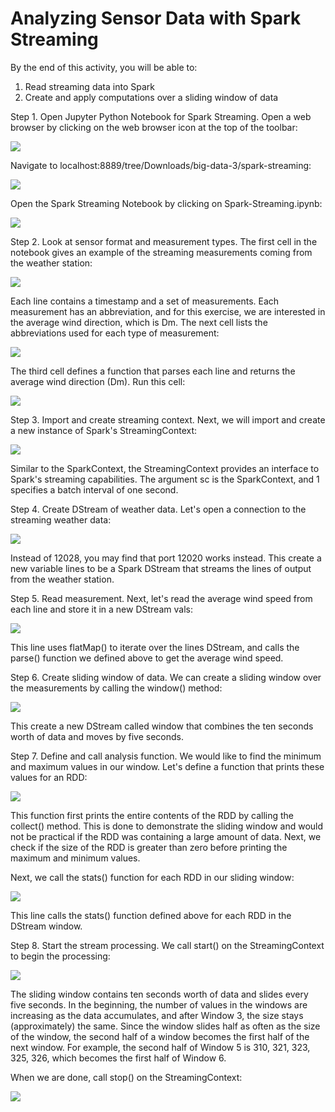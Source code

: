 # Analyzing Sensor Data with Spark Streaming

By the end of this activity, you will be able to:

1. Read streaming data into Spark
2. Create and apply computations over a sliding window of data

Step 1. Open Jupyter Python Notebook for Spark Streaming. Open a web browser by clicking on the web browser icon at the top of the toolbar:

![](https://d3c33hcgiwev3.cloudfront.net/imageAssetProxy.v1/RCneZE7PEeaqTxIkdCEfsw_c491f272226b35805e44abef7a7a22a9_browser-icon.png?expiry=1706832000000&hmac=0_QPmkAUzG_X8d7sMuAOY0-flk_YfFZlKGmJ7nGn8jU)

Navigate to localhost:8889/tree/Downloads/big-data-3/spark-streaming:

![](https://d3c33hcgiwev3.cloudfront.net/imageAssetProxy.v1/Nt1zVlIHEeaWRg7WBfqodw_92380f2ed68f64b711346b8457d4db9f_browser.png?expiry=1706832000000&hmac=rL6xNldVTC6HNCPjL2Y4kDJOs1Dzp5JgA0Ux2VffjSg)

Open the Spark Streaming Notebook by clicking on Spark-Streaming.ipynb:

![](https://d3c33hcgiwev3.cloudfront.net/imageAssetProxy.v1/Pv8NsVIHEeaqTxIkdCEfsw_005004e59c9dd34f7bbcb4d92b508244_notebook.png?expiry=1706832000000&hmac=v3P-KyyWrUu7szUxB8vH9KfQE4C5MFlZtUly25a1tZk)

Step 2. Look at sensor format and measurement types. The first cell in the notebook gives an example of the streaming measurements coming from the weather station:

![](https://d3c33hcgiwev3.cloudfront.net/imageAssetProxy.v1/JUvhLVIGEealpAoth2FRAw_42215ab749a9b40bb9c0050bb96e1071_wx-format.png?expiry=1706832000000&hmac=-CIy_-AAtCrjytntH_22tBNxv1CeWSfj5DOn6RFEIUg)

Each line contains a timestamp and a set of measurements. Each measurement has an abbreviation, and for this exercise, we are interested in the average wind direction, which is Dm. The next cell lists the abbreviations used for each type of measurement:

![](https://d3c33hcgiwev3.cloudfront.net/imageAssetProxy.v1/8Htp8VIGEea3kBK2xkPy7w_cd6026b964cd690c485d44e2f316fccc_wx-key.png?expiry=1706832000000&hmac=tDnFYGNyye-eROW-_AHpk8fPfedlY1Aj5B4DBo2uF2c)

The third cell defines a function that parses each line and returns the average wind direction (Dm). Run this cell:

![](https://d3c33hcgiwev3.cloudfront.net/imageAssetProxy.v1/Ek-KA1IHEeaqTxIkdCEfsw_c66800f2c089e9309da205d5bc69469b_parse.png?expiry=1706832000000&hmac=xw9mJt4a7Mo8EZa_Xx3tow-WaiZaebGisC5Mm8_-FkM)
                  
Step 3. Import and create streaming context. Next, we will import and create a new instance of Spark's StreamingContext:

![](https://d3c33hcgiwev3.cloudfront.net/imageAssetProxy.v1/tCNNvlIHEeaX4QpLJOK7gQ_ad0d165c2121c43552275659b2a564e4_streaming-context.png?expiry=1706832000000&hmac=tBB9OMhdysRhAOP8kiIUpbpzBehFfcovrtbzSWa19dI)

Similar to the SparkContext, the StreamingContext provides an interface to Spark's streaming capabilities. The argument sc is the SparkContext, and 1 specifies a batch interval of one second.

Step 4. Create DStream of weather data. Let's open a connection to the streaming weather data:

![](https://d3c33hcgiwev3.cloudfront.net/imageAssetProxy.v1/bEQIp1IJEeaztg6Pg6w09w_617f5231b495159a5ed4cf09045e0abb_lines.png?expiry=1706832000000&hmac=tWjdhiDvOmPABmOl0Oj1YPOuHrHJEST-_tDTopJEbxI)

Instead of 12028, you may find that port 12020 works instead. This create a new variable lines to be a Spark DStream that streams the lines of output from the weather station.

Step 5. Read measurement. Next, let's read the average wind speed from each line and store it in a new DStream vals:

![](https://d3c33hcgiwev3.cloudfront.net/imageAssetProxy.v1/dsTv9VIJEeaqTxIkdCEfsw_ce64e4834676aee3ee6877ae8f635172_vals.png?expiry=1706832000000&hmac=zbUV2Dd6Hwavc_4sSy161UvPnwkTwAVqLtLJlIMD73Y)

This line uses flatMap() to iterate over the lines DStream, and calls the parse() function we defined above to get the average wind speed.        

Step 6. Create sliding window of data. We can create a sliding window over the measurements by calling the window() method:

![](https://d3c33hcgiwev3.cloudfront.net/imageAssetProxy.v1/kT7kmFIJEeaWRg7WBfqodw_6f28cbf76b5b3a20bd52adb243c13649_window.png?expiry=1706832000000&hmac=sjKUGwyyydzMZlHzhwfQjtBK2lemSnr990JAhVWJeEI)  

This create a new DStream called window that combines the ten seconds worth of data and moves by five seconds.

Step 7. Define and call analysis function. We would like to find the minimum and maximum values in our window. Let's define a function that prints these values for an RDD:

![](https://d3c33hcgiwev3.cloudfront.net/imageAssetProxy.v1/uXYwb1IKEeaubA6-qtnryw_1a07eac07c78abb5b8e6eae7320aebe3_stats.png?expiry=1706832000000&hmac=KJP7g10-wCk4dByHRc0d7UNAOusaiA9i-mVN4z8buX4) 

This function first prints the entire contents of the RDD by calling the collect() method. This is done to demonstrate the sliding window and would not be practical if the RDD was containing a large amount of data. Next, we check if the size of the RDD is greater than zero before printing the maximum and minimum values.

Next, we call the stats() function for each RDD in our sliding window:

![](https://d3c33hcgiwev3.cloudfront.net/imageAssetProxy.v1/1S-CyFIKEeaqTxIkdCEfsw_26c0a5f92dc3737122f535fca531857d_window-stats.png?expiry=1706832000000&hmac=-u6joq0LhIYw4b9Bwh5LxjLzJCK6jCEZVLL0ueze2WY) 

This line calls the stats() function defined above for each RDD in the DStream window.

Step 8. Start the stream processing. We call start() on the StreamingContext to begin the processing:

![](https://d3c33hcgiwev3.cloudfront.net/imageAssetProxy.v1/F2WgW1IMEea3kBK2xkPy7w_11ccf606878e1aa57c175befa712aaf0_ssc-start-anno.png?expiry=1706832000000&hmac=HfWzvBIfM90k029hoDRbztHp_-O4QlYshI-vupKN3ok) 

The sliding window contains ten seconds worth of data and slides every five seconds. In the beginning, the number of values in the windows are increasing as the data accumulates, and after Window 3, the size stays (approximately) the same. Since the window slides half as often as the size of the window, the second half of a window becomes the first half of the next window. For example, the second half of Window 5 is 310, 321, 323, 325, 326, which becomes the first half of Window 6.

When we are done, call stop() on the StreamingContext:

![](https://d3c33hcgiwev3.cloudfront.net/imageAssetProxy.v1/qNYOSlIKEeaqTxIkdCEfsw_840cc244c5958aa370c8d2c278bae7e2_ssc-stop.png?expiry=1706832000000&hmac=1WirtvyLbiRxIP3xZD5MgI8DaaJQvdGcGZQMkmOSMQA) 